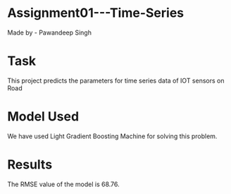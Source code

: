 # Assignment01---Time-Series
Made by - Pawandeep Singh
# Task
This project predicts the parameters for time series data of IOT sensors on Road
# Model Used
We have used Light Gradient Boosting Machine for solving this problem.
# Results
The RMSE value of the model is 68.76.
